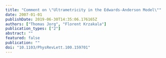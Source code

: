 ```yaml
---
title: "Comment on \"Ultrametricity in the Edwards-Anderson Model\""
date: 2007-01-01
publishDate: 2019-06-30T14:35:06.176165Z
authors: ["Thomas Jorg", "Florent Krzakala"]
publication_types: ["2"]
abstract: ""
featured: false
publication: ""
doi: "10.1103/PhysRevLett.100.159701"
---
```



